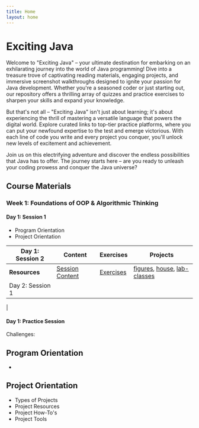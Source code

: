 ```yaml
---
title: Home
layout: home
---
```


# Exciting Java

Welcome to "Exciting Java" – your ultimate destination for embarking on an exhilarating journey into the world of Java programming! Dive into a treasure trove of captivating reading materials, engaging projects, and immersive screenshot walkthroughs designed to ignite your passion for Java development. Whether you're a seasoned coder or just starting out, our repository offers a thrilling array of quizzes and practice exercises to sharpen your skills and expand your knowledge.

But that's not all – "Exciting Java" isn't just about learning; it's about experiencing the thrill of mastering a versatile language that powers the digital world. Explore curated links to top-tier practice platforms, where you can put your newfound expertise to the test and emerge victorious. With each line of code you write and every project you conquer, you'll unlock new levels of excitement and achievement.

Join us on this electrifying adventure and discover the endless possibilities that Java has to offer. The journey starts here – are you ready to unleash your coding prowess and conquer the Java universe?

## Course Materials

### Week 1: Foundations of OOP & Algorithmic Thinking

#### **Day 1: Session 1**
  - Program Orientation
  - Project Orientation

| Day 1: Session 2 | Content | Exercises | Projects |
|----------|--------|----------|---------|
| **Resources** | [Session Content](https://tinyurl.com/day-1-session) | [Exercises](resources\exercises\day01-session02.md) | [figures](resources\projects\bluej\part01\figures.zip), [house](resources\projects\bluej\part01\house.zip), [lab-classes](resources\projects\bluej\part01\lab-classes.zip) |
| Day 2: Session 1 | | | |
| 

#### Day 1: Practice Session 

  Challenges:

  

## Program Orientation

- 

## Project Orientation

- Types of Projects
- Project Resources
- Project How-To's
- Project Tools
